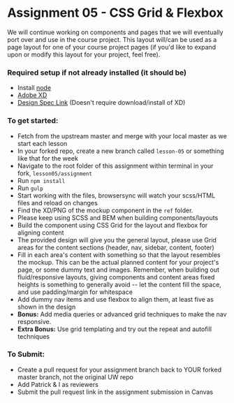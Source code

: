 # Assignment 05 - CSS Grid & Flexbox

We will continue working on components and pages that we will eventually port over and use in the course project. This layout will/can be used as a page layout for one of your course project pages (if you'd like to expand upon or modify this layout for your project, feel free).

### Required setup if not already installed (it should be)
- Install [node](https://nodejs.org/en/)
- [Adobe XD](https://www.adobe.com/products/xd.html)
- [Design Spec Link](https://xd.adobe.com/spec/8117a5c5-ebde-471d-7eb0-c67b3578aeba-f726/) (Doesn't require download/install of XD)

### To get started:
- 	Fetch from the upstream master and merge with your local master as we start each lesson
-	In your forked repo, create a new branch called `lesson-05` or something like that for the week
-   Navigate to the root folder of this assignment within terminal in your fork, `lesson05/assignment`
-   Run `npm install`
-   Run `gulp`
-   Start working with the files, browsersync will watch your scss/HTML files and reload on changes
- 	Find the XD/PNG of the mockup component in the `ref` folder.
- 	Please keep using SCSS and BEM when building components/layouts
- 	Build the component using CSS Grid for the layout and flexbox for aligning content
- 	The provided design will give you the general layout, please use Grid areas for the content sections (header, nav, sidebar, content, footer)
- 	Fill in each area's content with something so that the layout resembles the mockup. This can be the actual planned content for your project's page, or some dummy text and images. Remember, when building out fluid/responsive layouts, giving components and content areas fixed heights is something to generally avoid -- let the content fill the space, and use padding/margin for whitespace
- 	Add dummy nav items and use flexbox to align them, at least five as shown in the design
- 	**Bonus:**  Add media queries or advanced grid techniques to make the nav responsive.
- 	**Extra Bonus:**  Use grid templating and try out the repeat and autofill techniques

### To Submit:
- Create a pull request for your assignment branch back to YOUR forked master branch, not the original UW repo
- Add Patrick & I as reviewers
- Submit the pull request link in the assignment submission in Canvas

